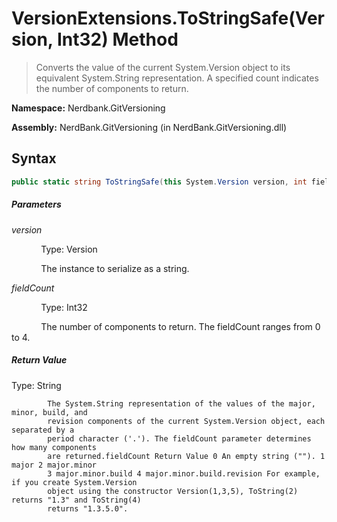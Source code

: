 # VersionExtensions.ToStringSafe(Version, Int32) Method
> Converts the value of the current System.Version object to its equivalent System.String representation. A specified count indicates the number of components to return.

**Namespace:** Nerdbank.GitVersioning

**Assembly:** NerdBank.GitVersioning (in NerdBank.GitVersioning.dll)
## Syntax
~~~~csharp
public static string ToStringSafe(this System.Version version, int fieldCount);
~~~~
##### Parameters
*version*

&nbsp;&nbsp;&nbsp;&nbsp;&nbsp;&nbsp;&nbsp;&nbsp;&nbsp;&nbsp;&nbsp;&nbsp;Type: Version

&nbsp;&nbsp;&nbsp;&nbsp;&nbsp;&nbsp;&nbsp;&nbsp;&nbsp;&nbsp;&nbsp;&nbsp;The instance to serialize as a string.


*fieldCount*

&nbsp;&nbsp;&nbsp;&nbsp;&nbsp;&nbsp;&nbsp;&nbsp;&nbsp;&nbsp;&nbsp;&nbsp;Type: Int32

&nbsp;&nbsp;&nbsp;&nbsp;&nbsp;&nbsp;&nbsp;&nbsp;&nbsp;&nbsp;&nbsp;&nbsp;The number of components to return. The fieldCount ranges from 0 to 4.


##### Return Value
Type: String


            The System.String representation of the values of the major, minor, build, and
            revision components of the current System.Version object, each separated by a
            period character ('.'). The fieldCount parameter determines how many components
            are returned.fieldCount Return Value 0 An empty string (""). 1 major 2 major.minor
            3 major.minor.build 4 major.minor.build.revision For example, if you create System.Version
            object using the constructor Version(1,3,5), ToString(2) returns "1.3" and ToString(4)
            returns "1.3.5.0".
            

